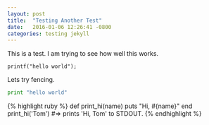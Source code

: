 ```yaml
---
layout: post
title:  "Testing Another Test"
date:   2016-01-06 12:26:41 -0800
categories: testing jekyll
---
```

This is a test. I am trying to see how well this works.

    printf("hello world");

Lets try fencing.

```python
print "hello world"
```

{% highlight ruby %}
def print_hi(name)
  puts "Hi, #{name}"
end
print_hi('Tom')
#=> prints 'Hi, Tom' to STDOUT.
{% endhighlight %}


